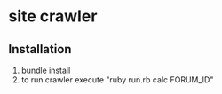 # site crawler


## Installation

1. bundle install
2. to run crawler execute "ruby run.rb calc FORUM_ID"


